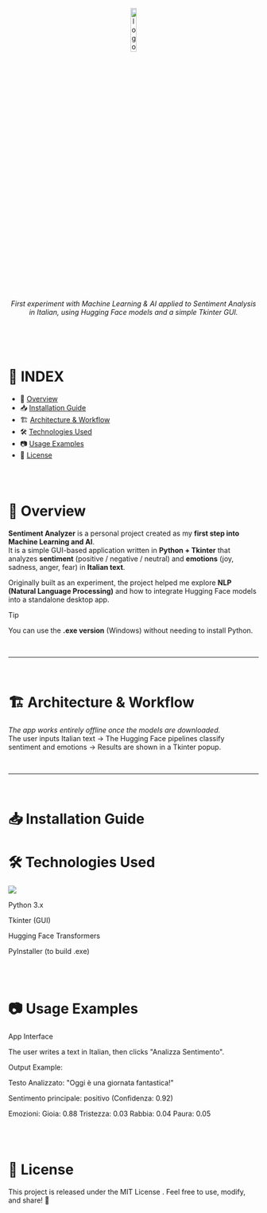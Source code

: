 <p align="center">
<img src="https://skillicons.dev/icons?i=python" alt="logo python" width=15%> <br>
<i width=80%>First experiment with Machine Learning & AI applied to Sentiment Analysis in Italian, using Hugging Face models and a simple Tkinter GUI.</i>
</p>
<br>

<br>
<br>

# 📖 INDEX  
 * 📌 [Overview](#-overview)
 * 📥 [Installation Guide](#-installation-guide)  
 * 🏗️ [Architecture & Workflow](#%EF%B8%8F-architecture--workflow)  
 * 🛠️ [Technologies Used](#%EF%B8%8F-technologies-used)  
 * 📷 [Usage Examples](#-usage-examples)  
 * 📄 [License](#-license)  

<br>
<br>

# 📌 Overview  

**Sentiment Analyzer** is a personal project created as my **first step into Machine Learning and AI**.  
It is a simple GUI-based application written in **Python + Tkinter** that analyzes **sentiment** (positive / negative / neutral) and **emotions** (joy, sadness, anger, fear) in **Italian text**.  

Originally built as an experiment, the project helped me explore **NLP (Natural Language Processing)** and how to integrate Hugging Face models into a standalone desktop app.  

> [!TIP]  
> You can use the **.exe version** (Windows) without needing to install Python.  

<br>

---
<br>

# 🏗️ Architecture & Workflow  

*The app works entirely offline once the models are downloaded.*  
The user inputs Italian text → The Hugging Face pipelines classify sentiment and emotions → Results are shown in a Tkinter popup.  


<br>

---
<br>

# 📥 Installation Guide  

# 🛠️ Technologies Used

<img src="https://skillicons.dev/icons?i=python,tensorflow" /> <br>

Python 3.x

Tkinter (GUI)

Hugging Face Transformers

PyInstaller (to build .exe)

<br>
<br>

# 📷 Usage Examples

App Interface

The user writes a text in Italian, then clicks "Analizza Sentimento".

Output Example:

Testo Analizzato: "Oggi è una giornata fantastica!"  

Sentimento principale: positivo (Confidenza: 0.92)  

Emozioni:
Gioia: 0.88
Tristezza: 0.03
Rabbia: 0.04
Paura: 0.05

<br>
<br>

# 📄 License

This project is released under the MIT License
.
Feel free to use, modify, and share! 🚀
